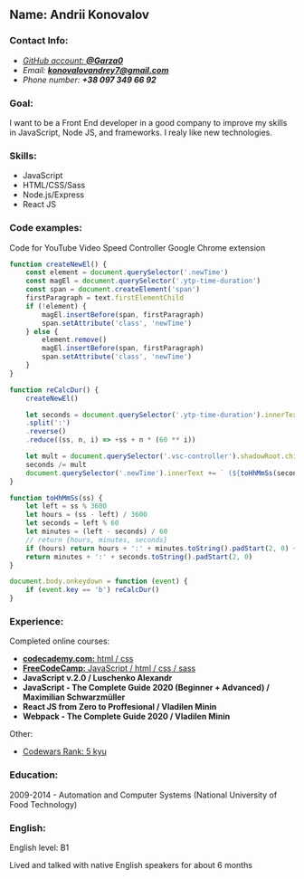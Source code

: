 
## Name: **Andrii Konovalov**

### **Contact Info:**
* _[GitHub account: **@Garza0**](https://github.com/Garza0)_
* _Email: **konovalovandrey7@gmail.com**_ 
* _Phone number: **+38 097 349 66 92**_

### **Goal:**

I want to be a Front End developer in a good company to improve my skills in JavaScript, Node JS, and frameworks. I realy like new technologies.

### **Skills:**
  * JavaScript
  * HTML/CSS/Sass
  * Node.js/Express
  * React JS


### **Code examples:**
Code for YouTube Video Speed Controller Google Chrome extension

```javascript 
function createNewEl() {
    const element = document.querySelector('.newTime')
    const magEl = document.querySelector('.ytp-time-duration')
    const span = document.createElement('span')
    firstParagraph = text.firstElementChild
    if (!element) {
        magEl.insertBefore(span, firstParagraph)
        span.setAttribute('class', 'newTime')
    } else { 
        element.remove() 
        magEl.insertBefore(span, firstParagraph)
        span.setAttribute('class', 'newTime')
    }
}

function reCalcDur() {
    createNewEl()

    let seconds = document.querySelector('.ytp-time-duration').innerText
    .split(':')
    .reverse()
    .reduce((ss, n, i) => +ss + n * (60 ** i))

    let mult = document.querySelector('.vsc-controller').shadowRoot.children[1].innerText
    seconds /= mult
    document.querySelector('.newTime').innerText += ` (${toHhMmSs(seconds | 0)})`
}

function toHhMmSs(ss) {
    let left = ss % 3600
    let hours = (ss - left) / 3600
    let seconds = left % 60
    let minutes = (left - seconds) / 60
    // return {hours, minutes, seconds}
    if (hours) return hours + ':' + minutes.toString().padStart(2, 0) + ':' + seconds.toString().padStart(2, 0)
    return minutes + ':' + seconds.toString().padStart(2, 0)
}

document.body.onkeydown = function (event) {
    if (event.key == 'b') reCalcDur()
}
```

### **Experience:**

Completed online courses: 

* [**codecademy.com:** html / css](https://www.codecademy.com/profiles/garza0)
* [**FreeCodeCamp:** JavaScript / html / css / sass  ](https://www.freecodecamp.org/certification/garza/javascript-algorithms-and-data-structures)
* **JavaScript v.2.0 / Luschenko Alexandr**
* **JavaScript - The Complete Guide 2020 (Beginner + Advanced) / Maximilian Schwarzmüller**
* **React JS from Zero to Proffesional / Vladilen Minin**
* **Webpack - The Complete Guide 2020 / Vladilen Minin**

Other:
* [Codewars Rank: 5 kyu](https://www.codewars.com/users/Garza0)


### **Education:**
2009-2014 - Automation and Computer Systems (National University of Food Technology)

### **English:**
English level: B1

Lived and talked with native English speakers for about 6 months